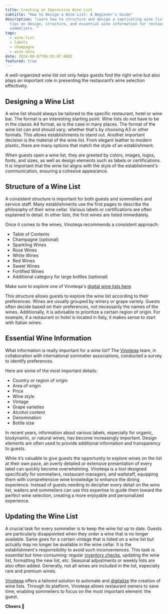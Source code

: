 ```yaml
---
title: Creating an Impressive Wine List
subtitle: "How to Design a Wine List: A Beginner's Guide"
description: "Learn how to structure and design a captivating wine list. Get
  tips on design, structure, and essential wine information for restaurants and
  sommeliers. "
tags:
  - wine-list
  - labels
  - champagne
  - wine-data
date: 2024-08-07T06:03:07.000Z
featured: true
---
```


A well-organized wine list not only helps guests find the right wine but also plays an important role in presenting the restaurant’s wine selection effectively.

## Designing a Wine List

A wine list should always be tailored to the specific restaurant, hotel or wine bar. The format is an interesting starting point. Wine lists do not have to be in the classic A4 format, as is the case in many places. The format of the wine list can and should vary; whether that's by choosing A3 or other formats. This allows establishments to stand out. Another important decision is the material of the wine list. From elegant leather to modern plastic, there are many options that match the style of an establishment.

When guests open a wine list, they are greeted by colors, images, logos, fonts, and sizes, as well as design elements such as labels or certifications. It is important that the wine list aligns with the style of the establishment's communication, ensuring a cohesive appearance.

## Structure of a Wine List

A consistent structure is important for both guests and sommeliers and service staff. Many establishments use the first pages to describe the philosophy of their wine cellar. Various labels or certifications are often explained in detail. In other lists, the first wines are listed immediately.

Once it comes to the wines, Vinoteqa recommends a consistent approach:

- Table of Contents
- Champagne (optional)
- Sparkling Wines
- Rosé Wines
- White Wines
- Red Wines
- Sweet Wines
- Fortified Wines
- Additional category for large bottles (optional)

Make sure to explore one of Vinoteqa's [digital wine lists here](https://app.vinoteqa.com/de/carte/01h08dydtpvr5yzdztjz8t5pf8).

This structure allows guests to explore the wine list according to their preferences. Wines are usually grouped by winery or grape variety. Guests often decide based on their preferences, not necessarily the names of the wines. Additionally, it is advisable to prioritize a certain region of origin. For example, if a restaurant or hotel is located in Italy, it makes sense to start with Italian wines.

## Essential Wine Information

What information is really important for a wine list? The [Vinoteqa](/en) team, in collaboration with international sommelier associations, conducted a survey to identify preferences.

Here are some of the most important details:

- Country or region of origin
- Area of origin
- Price
- Wine style
- Vintage
- Grape varieties
- Alcohol content
- Denomination
- Bottle size

In recent years, information about various labels, especially for organic, biodynamic, or natural wines, has become increasingly important. Design elements are often used to provide additional information and transparency to guests.

While it’s valuable to give guests the opportunity to explore wines on the list at their own pace, an overly detailed or extensive presentation of every label can quickly become overwhelming. Vinoteqa is a tool designed specifically for sommeliers, restaurant managers, and waitstaff, equipping them with comprehensive wine knowledge to enhance the dining experience. Instead of guests needing to decipher every detail on the wine list, waiters and sommeliers can use this expertise to guide them toward the perfect wine selection, creating a more enjoyable and personalized experience.

## Updating the Wine List

A crucial task for every sommelier is to keep the wine list up to date. Guests are particularly disappointed when they order a wine that is no longer available. Same goes for a certain vintage that is listed on a wine list but actually may no longer be available in the wine cellar. It is the establishment's responsibility to avoid such inconveniences. This task is essential but time-consuming: regular [inventory checks](https://www.vinoteqa.com/en/blog/winecellar/wine-cellar-inventory), updating the wine list, formatting the new list, etc. Seasonal adjustments or weekly lists are also often added. Generally, not all wines are included in the list, especially rare and premium wines.

[Vinoteqa](/en) offers a tailored solution to automate and [digitalize](https://www.vinoteqa.com/en/blog/winelist/physical-vs-digital) the creation of wine lists. Through its platform, Vinoteqa allows restaurant owners to save time, enabling sommeliers to focus on the most important element: the guest.

**Cheers 🍷**
